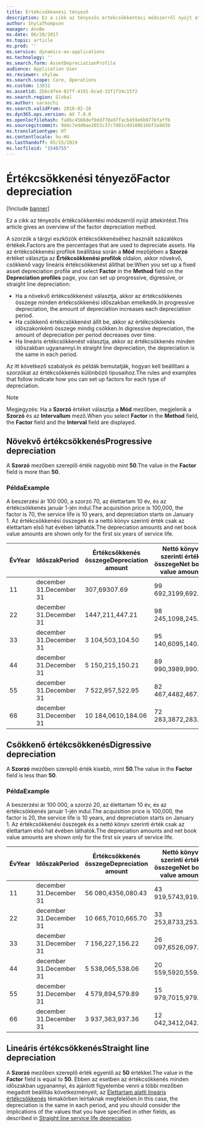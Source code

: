 ```yaml
---
title: Értékcsökkenési tényező
description: Ez a cikk az tényezős értékcsökkentési módszerről nyújt áttekintést.
author: ShylaThompson
manager: AnnBe
ms.date: 06/20/2017
ms.topic: article
ms.prod: ''
ms.service: dynamics-ax-applications
ms.technology: ''
ms.search.form: AssetDepreciationProfile
audience: Application User
ms.reviewer: shylaw
ms.search.scope: Core, Operations
ms.custom: 13831
ms.assetid: 2b6c4fe4-02ff-4191-bcad-32f1f34c15f2
ms.search.region: Global
ms.author: saraschi
ms.search.validFrom: 2016-02-28
ms.dyn365.ops.version: AX 7.0.0
ms.openlocfilehash: fa8bc4566def9dd770a97facb459e6b977bfaffb
ms.sourcegitcommit: 9d4c7edd0ae2053c37c7d81cdd180b16bf3a9d3b
ms.translationtype: HT
ms.contentlocale: hu-HU
ms.lasthandoff: 05/15/2019
ms.locfileid: "1546755"
---
```

# <a name="factor-depreciation"></a><span data-ttu-id="ad0b0-103">Értékcsökkenési tényező</span><span class="sxs-lookup"><span data-stu-id="ad0b0-103">Factor depreciation</span></span>

[!include [banner](../includes/banner.md)]

<span data-ttu-id="ad0b0-104">Ez a cikk az tényezős értékcsökkentési módszerről nyújt áttekintést.</span><span class="sxs-lookup"><span data-stu-id="ad0b0-104">This article gives an overview of the factor depreciation method.</span></span>

<span data-ttu-id="ad0b0-105">A szorzók a tárgyi eszközök értékcsökkenéséhez használt százalékos értékek.</span><span class="sxs-lookup"><span data-stu-id="ad0b0-105">Factors are the percentages that are used to depreciate assets.</span></span> <span data-ttu-id="ad0b0-106">Ha az értékcsökkenési profilok beállítása során a **Mód** mezőjében a **Szorzó** értéket választja az **Értékcsökkenési profilok** oldalon, akkor növekvő, csökkenő vagy lineáris értékcsökkenést állíthat be:</span><span class="sxs-lookup"><span data-stu-id="ad0b0-106">When you set up a fixed asset depreciation profile and select **Factor** in the **Method** field on the **Depreciation profiles** page, you can set up progressive, digressive, or straight line depreciation:</span></span>

-   <span data-ttu-id="ad0b0-107">Ha a növekvő értékcsökkenést választja, akkor az értékcsökkenés összege minden értékcsökkenési időszakban emelkedik.</span><span class="sxs-lookup"><span data-stu-id="ad0b0-107">In progressive depreciation, the amount of depreciation increases each depreciation period.</span></span>
-   <span data-ttu-id="ad0b0-108">Ha csökkenő értékcsökkenést állít be, akkor az értékcsökkenés időszakonkénti összege mindig csökken.</span><span class="sxs-lookup"><span data-stu-id="ad0b0-108">In digressive depreciation, the amount of depreciation per period decreases over time.</span></span>
-   <span data-ttu-id="ad0b0-109">Ha lineáris értékcsökkenést választja, akkor az értékcsökkenés minden időszakban ugyanannyi.</span><span class="sxs-lookup"><span data-stu-id="ad0b0-109">In straight line depreciation, the depreciation is the same in each period.</span></span>

<span data-ttu-id="ad0b0-110">Az itt következő szabályok és példák bemutatják, hogyan kell beállítani a szorzókat az értékcsökkenés különböző típusaihoz.</span><span class="sxs-lookup"><span data-stu-id="ad0b0-110">The rules and examples that follow indicate how you can set up factors for each type of depreciation.</span></span> 

> [!NOTE] 
> <span data-ttu-id="ad0b0-111">Megjegyzés: Ha a **Szorzó** értéket választja a **Mód** mezőben, megjelenik a **Szorzó** és az **Intervallum** mező.</span><span class="sxs-lookup"><span data-stu-id="ad0b0-111">When you select **Factor** in the **Method** field, the **Factor** field and the **Interval** field are displayed.</span></span>

## <a name="progressive-depreciation"></a><span data-ttu-id="ad0b0-112">Növekvő értékcsökkenés</span><span class="sxs-lookup"><span data-stu-id="ad0b0-112">Progressive depreciation</span></span>
<span data-ttu-id="ad0b0-113">A **Szorzó** mezőben szereplő érték nagyobb mint **50**.</span><span class="sxs-lookup"><span data-stu-id="ad0b0-113">The value in the **Factor** field is more than **50**.</span></span>

### <a name="example"></a><span data-ttu-id="ad0b0-114">Példa</span><span class="sxs-lookup"><span data-stu-id="ad0b0-114">Example</span></span>

<span data-ttu-id="ad0b0-115">A beszerzési ár 100 000, a szorzó 70, az élettartam 10 év, és az értékcsökkenés január 1-jén indul.</span><span class="sxs-lookup"><span data-stu-id="ad0b0-115">The acquisition price is 100,000, the factor is 70, the service life is 10 years, and depreciation starts on January 1.</span></span> <span data-ttu-id="ad0b0-116">Az értékcsökkenési összegek és a nettó könyv szerinti érték csak az élettartam első hat évében láthatók.</span><span class="sxs-lookup"><span data-stu-id="ad0b0-116">The depreciation amounts and net book value amounts are shown only for the first six years of service life.</span></span>

| <span data-ttu-id="ad0b0-117">Év</span><span class="sxs-lookup"><span data-stu-id="ad0b0-117">Year</span></span> | <span data-ttu-id="ad0b0-118">Időszak</span><span class="sxs-lookup"><span data-stu-id="ad0b0-118">Period</span></span>      | <span data-ttu-id="ad0b0-119">Értékcsökkenés összege</span><span class="sxs-lookup"><span data-stu-id="ad0b0-119">Depreciation amount</span></span> | <span data-ttu-id="ad0b0-120">Nettó könyv szerinti érték összege</span><span class="sxs-lookup"><span data-stu-id="ad0b0-120">Net book value amount</span></span> |
|------|-------------|---------------------|-----------------------|
| <span data-ttu-id="ad0b0-121">1</span><span class="sxs-lookup"><span data-stu-id="ad0b0-121">1</span></span>    | <span data-ttu-id="ad0b0-122">december 31.</span><span class="sxs-lookup"><span data-stu-id="ad0b0-122">December 31</span></span> | <span data-ttu-id="ad0b0-123">307,69</span><span class="sxs-lookup"><span data-stu-id="ad0b0-123">307.69</span></span>              | <span data-ttu-id="ad0b0-124">99 692,31</span><span class="sxs-lookup"><span data-stu-id="ad0b0-124">99,692.31</span></span>             |
| <span data-ttu-id="ad0b0-125">2</span><span class="sxs-lookup"><span data-stu-id="ad0b0-125">2</span></span>    | <span data-ttu-id="ad0b0-126">december 31.</span><span class="sxs-lookup"><span data-stu-id="ad0b0-126">December 31</span></span> | <span data-ttu-id="ad0b0-127">1447,21</span><span class="sxs-lookup"><span data-stu-id="ad0b0-127">1,447.21</span></span>            | <span data-ttu-id="ad0b0-128">98 245,10</span><span class="sxs-lookup"><span data-stu-id="ad0b0-128">98,245.10</span></span>             |
| <span data-ttu-id="ad0b0-129">3</span><span class="sxs-lookup"><span data-stu-id="ad0b0-129">3</span></span>    | <span data-ttu-id="ad0b0-130">december 31.</span><span class="sxs-lookup"><span data-stu-id="ad0b0-130">December 31</span></span> | <span data-ttu-id="ad0b0-131">3 104,50</span><span class="sxs-lookup"><span data-stu-id="ad0b0-131">3,104.50</span></span>            | <span data-ttu-id="ad0b0-132">95 140,60</span><span class="sxs-lookup"><span data-stu-id="ad0b0-132">95,140.60</span></span>             |
| <span data-ttu-id="ad0b0-133">4</span><span class="sxs-lookup"><span data-stu-id="ad0b0-133">4</span></span>    | <span data-ttu-id="ad0b0-134">december 31.</span><span class="sxs-lookup"><span data-stu-id="ad0b0-134">December 31</span></span> | <span data-ttu-id="ad0b0-135">5 150,21</span><span class="sxs-lookup"><span data-stu-id="ad0b0-135">5,150.21</span></span>            | <span data-ttu-id="ad0b0-136">89 990,39</span><span class="sxs-lookup"><span data-stu-id="ad0b0-136">89,990.39</span></span>             |
| <span data-ttu-id="ad0b0-137">5</span><span class="sxs-lookup"><span data-stu-id="ad0b0-137">5</span></span>    | <span data-ttu-id="ad0b0-138">december 31.</span><span class="sxs-lookup"><span data-stu-id="ad0b0-138">December 31</span></span> | <span data-ttu-id="ad0b0-139">7 522,95</span><span class="sxs-lookup"><span data-stu-id="ad0b0-139">7,522.95</span></span>            | <span data-ttu-id="ad0b0-140">82 467,44</span><span class="sxs-lookup"><span data-stu-id="ad0b0-140">82,467.44</span></span>             |
| <span data-ttu-id="ad0b0-141">6</span><span class="sxs-lookup"><span data-stu-id="ad0b0-141">6</span></span>    | <span data-ttu-id="ad0b0-142">december 31.</span><span class="sxs-lookup"><span data-stu-id="ad0b0-142">December 31</span></span> | <span data-ttu-id="ad0b0-143">10 184,06</span><span class="sxs-lookup"><span data-stu-id="ad0b0-143">10,184.06</span></span>           | <span data-ttu-id="ad0b0-144">72 283,38</span><span class="sxs-lookup"><span data-stu-id="ad0b0-144">72,283.38</span></span>             |

## <a name="digressive-depreciation"></a><span data-ttu-id="ad0b0-145">Csökkenő értékcsökkenés</span><span class="sxs-lookup"><span data-stu-id="ad0b0-145">Digressive depreciation</span></span>
<span data-ttu-id="ad0b0-146">A **Szorzó** mezőben szereplő érték kisebb, mint **50**.</span><span class="sxs-lookup"><span data-stu-id="ad0b0-146">The value in the **Factor** field is less than **50**.</span></span>

### <a name="example"></a><span data-ttu-id="ad0b0-147">Példa</span><span class="sxs-lookup"><span data-stu-id="ad0b0-147">Example</span></span>

<span data-ttu-id="ad0b0-148">A beszerzési ár 100 000, a szorzó 20, az élettartam 10 év, és az értékcsökkenés január 1-jén indul.</span><span class="sxs-lookup"><span data-stu-id="ad0b0-148">The acquisition price is 100,000, the factor is 20, the service life is 10 years, and depreciation starts on January 1.</span></span> <span data-ttu-id="ad0b0-149">Az értékcsökkenési összegek és a nettó könyv szerinti érték csak az élettartam első hat évében láthatók.</span><span class="sxs-lookup"><span data-stu-id="ad0b0-149">The depreciation amounts and net book value amounts are shown only for the first six years of service life.</span></span>

| <span data-ttu-id="ad0b0-150">Év</span><span class="sxs-lookup"><span data-stu-id="ad0b0-150">Year</span></span> | <span data-ttu-id="ad0b0-151">Időszak</span><span class="sxs-lookup"><span data-stu-id="ad0b0-151">Period</span></span>      | <span data-ttu-id="ad0b0-152">Értékcsökkenés összege</span><span class="sxs-lookup"><span data-stu-id="ad0b0-152">Depreciation amount</span></span> | <span data-ttu-id="ad0b0-153">Nettó könyv szerinti érték összege</span><span class="sxs-lookup"><span data-stu-id="ad0b0-153">Net book value amount</span></span> |
|------|-------------|---------------------|-----------------------|
| <span data-ttu-id="ad0b0-154">1</span><span class="sxs-lookup"><span data-stu-id="ad0b0-154">1</span></span>    | <span data-ttu-id="ad0b0-155">december 31.</span><span class="sxs-lookup"><span data-stu-id="ad0b0-155">December 31</span></span> | <span data-ttu-id="ad0b0-156">56 080,43</span><span class="sxs-lookup"><span data-stu-id="ad0b0-156">56,080.43</span></span>           | <span data-ttu-id="ad0b0-157">43 919,57</span><span class="sxs-lookup"><span data-stu-id="ad0b0-157">43,919.57</span></span>             |
| <span data-ttu-id="ad0b0-158">2</span><span class="sxs-lookup"><span data-stu-id="ad0b0-158">2</span></span>    | <span data-ttu-id="ad0b0-159">december 31.</span><span class="sxs-lookup"><span data-stu-id="ad0b0-159">December 31</span></span> | <span data-ttu-id="ad0b0-160">10 665,70</span><span class="sxs-lookup"><span data-stu-id="ad0b0-160">10,665.70</span></span>           | <span data-ttu-id="ad0b0-161">33 253,87</span><span class="sxs-lookup"><span data-stu-id="ad0b0-161">33,253.87</span></span>             |
| <span data-ttu-id="ad0b0-162">3</span><span class="sxs-lookup"><span data-stu-id="ad0b0-162">3</span></span>    | <span data-ttu-id="ad0b0-163">december 31.</span><span class="sxs-lookup"><span data-stu-id="ad0b0-163">December 31</span></span> | <span data-ttu-id="ad0b0-164">7 156,22</span><span class="sxs-lookup"><span data-stu-id="ad0b0-164">7,156.22</span></span>            | <span data-ttu-id="ad0b0-165">26 097,65</span><span class="sxs-lookup"><span data-stu-id="ad0b0-165">26,097.65</span></span>             |
| <span data-ttu-id="ad0b0-166">4</span><span class="sxs-lookup"><span data-stu-id="ad0b0-166">4</span></span>    | <span data-ttu-id="ad0b0-167">december 31.</span><span class="sxs-lookup"><span data-stu-id="ad0b0-167">December 31</span></span> | <span data-ttu-id="ad0b0-168">5 538,06</span><span class="sxs-lookup"><span data-stu-id="ad0b0-168">5,538.06</span></span>            | <span data-ttu-id="ad0b0-169">20 559,59</span><span class="sxs-lookup"><span data-stu-id="ad0b0-169">20,559.59</span></span>             |
| <span data-ttu-id="ad0b0-170">5</span><span class="sxs-lookup"><span data-stu-id="ad0b0-170">5</span></span>    | <span data-ttu-id="ad0b0-171">december 31.</span><span class="sxs-lookup"><span data-stu-id="ad0b0-171">December 31</span></span> | <span data-ttu-id="ad0b0-172">4 579,89</span><span class="sxs-lookup"><span data-stu-id="ad0b0-172">4,579.89</span></span>            | <span data-ttu-id="ad0b0-173">15 979,70</span><span class="sxs-lookup"><span data-stu-id="ad0b0-173">15,979.70</span></span>             |
| <span data-ttu-id="ad0b0-174">6</span><span class="sxs-lookup"><span data-stu-id="ad0b0-174">6</span></span>    | <span data-ttu-id="ad0b0-175">december 31.</span><span class="sxs-lookup"><span data-stu-id="ad0b0-175">December 31</span></span> | <span data-ttu-id="ad0b0-176">3 937,36</span><span class="sxs-lookup"><span data-stu-id="ad0b0-176">3,937.36</span></span>            | <span data-ttu-id="ad0b0-177">12 042,34</span><span class="sxs-lookup"><span data-stu-id="ad0b0-177">12,042.34</span></span>             |

## <a name="straight-line-depreciation"></a><span data-ttu-id="ad0b0-178">Lineáris értékcsökkenés</span><span class="sxs-lookup"><span data-stu-id="ad0b0-178">Straight line depreciation</span></span>
<span data-ttu-id="ad0b0-179">A **Szorzó** mezőben szereplő érték egyenlő az **50** értékkel.</span><span class="sxs-lookup"><span data-stu-id="ad0b0-179">The value in the **Factor** field is equal to **50**.</span></span> <span data-ttu-id="ad0b0-180">Ebben az esetben az értékcsökkenés minden időszakban ugyanannyi, és ajánlott figyelembe venni a többi mezőben megadott beállítás következményeit, az [Élettartam alatti lineáris értékcsökkenés](straight-line-service-life-depreciation.md) témakörben leírtaknak megfelelően.</span><span class="sxs-lookup"><span data-stu-id="ad0b0-180">In this case, the depreciation is the same in each period, and you should consider the implications of the values that you have specified in other fields, as described in [Straight line service life depreciation](straight-line-service-life-depreciation.md).</span></span>



